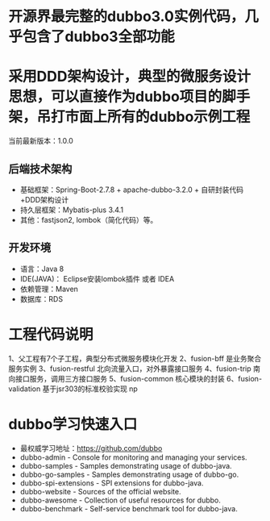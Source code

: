 
开源界最完整的dubbo3.0实例代码，几乎包含了dubbo3全部功能
===============
采用DDD架构设计，典型的微服务设计思想，可以直接作为dubbo项目的脚手架，吊打市面上所有的dubbo示例工程
===============

当前最新版本：1.0.0

## 后端技术架构
- 基础框架：Spring-Boot-2.7.8 + apache-dubbo-3.2.0 + 自研封装代码+DDD架构设计
- 持久层框架：Mybatis-plus 3.4.1
- 其他：fastjson2, lombok（简化代码）等。

## 开发环境
- 语言：Java 8
- IDE(JAVA)： Eclipse安装lombok插件 或者 IDEA
- 依赖管理：Maven
- 数据库：RDS

# 工程代码说明
1、父工程有7个子工程，典型分布式微服务模块化开发
2、fusion-bff 是业务聚合服务实例
3、fusion-restful 北向流量入口，对外暴露接口服务
4、fusion-trip 南向接口服务，调用三方接口服务
5、fusion-common 核心模块的封装
6、fusion-validation 基于jsr303的标准校验实现
np
# dubbo学习快速入口
- 最权威学习地址：https://github.com/dubbo
- dubbo-admin - Console for monitoring and managing your services.
- dubbo-samples - Samples demonstrating usage of dubbo-java.
- dubbo-go-samples - Samples demonstrating usage of dubbo-go.
- dubbo-spi-extensions - SPI extensions for dubbo-java.
- dubbo-website - Sources of the official website.
- dubbo-awesome - Collection of useful resources for dubbo.
- dubbo-benchmark - Self-service benchmark tool for dubbo-java.



